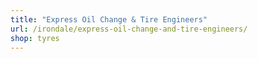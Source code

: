 ```yaml
---
title: "Express Oil Change & Tire Engineers"
url: /irondale/express-oil-change-and-tire-engineers/
shop: tyres
---
```

